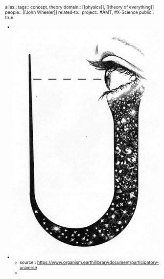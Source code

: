 alias::
tags:: concept, theory
domain:: [[physics]], [[theory of everything]] 
people:: [[John Wheeler]] 
related-to::
project:: #AMT, #X-Science 
public:: true

-
- ![image.png](../assets/image_1728692062805_0.png)
	- source:: https://www.organism.earth/library/document/participatory-universe
	-